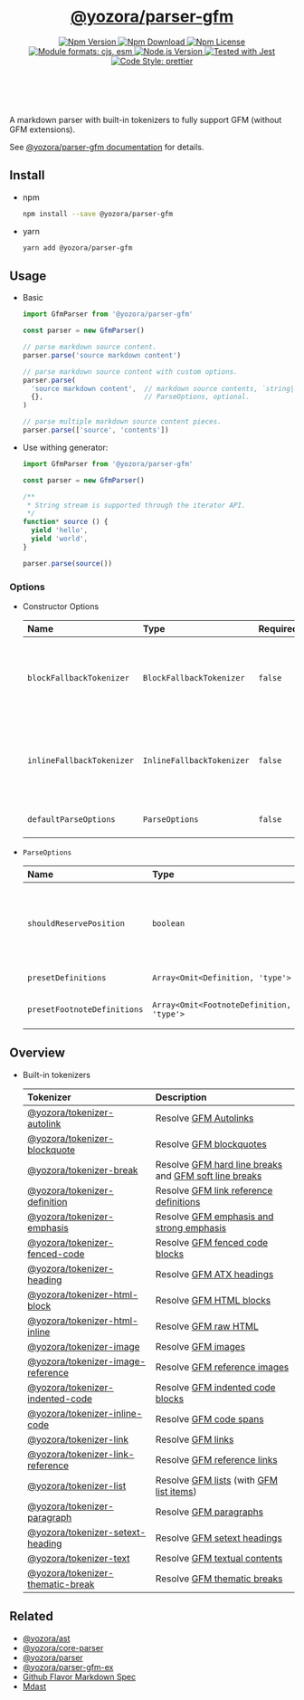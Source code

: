 <!-- :begin use tokenizer/banner -->

<header>
  <h1 align="center">
    <a href="https://github.com/yozorajs/yozora/tree/v2.3.3/packages/parser-gfm#readme">@yozora/parser-gfm</a>
  </h1>
  <div align="center">
    <a href="https://www.npmjs.com/package/@yozora/parser-gfm">
      <img
        alt="Npm Version"
        src="https://img.shields.io/npm/v/@yozora/parser-gfm.svg"
      />
    </a>
    <a href="https://www.npmjs.com/package/@yozora/parser-gfm">
      <img
        alt="Npm Download"
        src="https://img.shields.io/npm/dm/@yozora/parser-gfm.svg"
      />
    </a>
    <a href="https://www.npmjs.com/package/@yozora/parser-gfm">
      <img
        alt="Npm License"
        src="https://img.shields.io/npm/l/@yozora/parser-gfm.svg"
      />
    </a>
    <a href="#install">
      <img
        alt="Module formats: cjs, esm"
        src="https://img.shields.io/badge/module_formats-cjs%2C%20esm-green.svg"
      />
    </a>
    <a href="https://github.com/nodejs/node">
      <img
        alt="Node.js Version"
        src="https://img.shields.io/node/v/@yozora/parser-gfm"
      />
    </a>
    <a href="https://github.com/facebook/jest">
      <img
        alt="Tested with Jest"
        src="https://img.shields.io/badge/tested_with-jest-9c465e.svg"
      />
    </a>
    <a href="https://github.com/prettier/prettier">
      <img
        alt="Code Style: prettier"
        src="https://img.shields.io/badge/code_style-prettier-ff69b4.svg?style=flat-square"
      />
    </a>
  </div>
</header>
<br/>

<!-- :end -->

A markdown parser with built-in tokenizers to fully support GFM (without GFM extensions).

See [@yozora/parser-gfm documentation][docpage] for details.

<!-- :begin use parser/usage -->

## Install

- npm

  ```bash
  npm install --save @yozora/parser-gfm
  ```

- yarn

  ```bash
  yarn add @yozora/parser-gfm
  ```

## Usage

- Basic

  ```typescript
  import GfmParser from '@yozora/parser-gfm'

  const parser = new GfmParser()

  // parse markdown source content.
  parser.parse('source markdown content')

  // parse markdown source content with custom options.
  parser.parse(
    'source markdown content',  // markdown source contents, `string|Iterable<string>`
    {},                         // ParseOptions, optional.
  )

  // parse multiple markdown source content pieces.
  parser.parse(['source', 'contents'])
  ```

- Use withing generator:

  ```typescript
  import GfmParser from '@yozora/parser-gfm'

  const parser = new GfmParser()

  /**
   * String stream is supported through the iterator API.
   */
  function* source () {
    yield 'hello',
    yield 'world',
  }

  parser.parse(source())
  ```

### Options

- Constructor Options

  | Name                      | Type                      | Required | Description                                             |
  | :------------------------ | :------------------------ | :------- | :------------------------------------------------------ |
  | `blockFallbackTokenizer`  | `BlockFallbackTokenizer`  | `false`  | Fallback tokenizer on processing block structure phase  |
  | `inlineFallbackTokenizer` | `InlineFallbackTokenizer` | `false`  | Fallback tokenizer on processing inline structure phase |
  | `defaultParseOptions`     | `ParseOptions`            | `false`  | Default options for `parse()`                           |

- `ParseOptions`

  | Name                        | Type                                     | Required | Description                                                          |
  | :-------------------------- | :--------------------------------------- | :------- | :------------------------------------------------------------------- |
  | `shouldReservePosition`     | `boolean`                                | `false`  | Whether it is necessary to reserve the position in the Node produced |
  | `presetDefinitions`         | `Array<Omit<Definition, 'type'>`         | `false`  | Preset definitions                                                   |
  | `presetFootnoteDefinitions` | `Array<Omit<FootnoteDefinition, 'type'>` | `false`  | Preset footnote definition                                           |

<!-- :end -->

## Overview

- Built-in tokenizers

  | Tokenizer                             | Description                                                                                         |
  | :------------------------------------ | :-------------------------------------------------------------------------------------------------- |
  | [@yozora/tokenizer-autolink][]        | Resolve [GFM Autolinks][gfm-autolink]                                                               |
  | [@yozora/tokenizer-blockquote][]      | Resolve [GFM blockquotes][gfm-blockquote]                                                           |
  | [@yozora/tokenizer-break][]           | Resolve [GFM hard line breaks][gfm-hard-line-break] and [GFM soft line breaks][gfm-soft-line-break] |
  | [@yozora/tokenizer-definition][]      | Resolve [GFM link reference definitions][gfm-link-reference]                                        |
  | [@yozora/tokenizer-emphasis][]        | Resolve [GFM emphasis and strong emphasis][gfm-emphasis]                                            |
  | [@yozora/tokenizer-fenced-code][]     | Resolve [GFM fenced code blocks][gfm-fenced-code]                                                   |
  | [@yozora/tokenizer-heading][]         | Resolve [GFM ATX headings][gfm-atx-heading]                                                         |
  | [@yozora/tokenizer-html-block][]      | Resolve [GFM HTML blocks][gfm-html-block]                                                           |
  | [@yozora/tokenizer-html-inline][]     | Resolve [GFM raw HTML][gfm-html-inline]                                                             |
  | [@yozora/tokenizer-image][]           | Resolve [GFM images][gfm-image]                                                                     |
  | [@yozora/tokenizer-image-reference][] | Resolve [GFM reference images][gfm-image-reference]                                                 |
  | [@yozora/tokenizer-indented-code][]   | Resolve [GFM indented code blocks][gfm-indented-code]                                               |
  | [@yozora/tokenizer-inline-code][]     | Resolve [GFM code spans][gfm-inline-code]                                                           |
  | [@yozora/tokenizer-link][]            | Resolve [GFM links][gfm-link]                                                                       |
  | [@yozora/tokenizer-link-reference][]  | Resolve [GFM reference links][gfm-link-reference]                                                   |
  | [@yozora/tokenizer-list][]            | Resolve [GFM lists][gfm-list] (with [GFM list items][gfm-list-item])                                |
  | [@yozora/tokenizer-paragraph][]       | Resolve [GFM paragraphs][gfm-paragraph]                                                             |
  | [@yozora/tokenizer-setext-heading][]  | Resolve [GFM setext headings][gfm-setext-heading]                                                   |
  | [@yozora/tokenizer-text][]            | Resolve [GFM textual contents][gfm-text]                                                            |
  | [@yozora/tokenizer-thematic-break][]  | Resolve [GFM thematic breaks][gfm-thematic-break]                                                   |

## Related

- [@yozora/ast][]
- [@yozora/core-parser][]
- [@yozora/parser][]
- [@yozora/parser-gfm-ex][]
- [Github Flavor Markdown Spec][gfm-spec]
- [Mdast][mdast-homepage]

<!-- :begin use tokenizer/definitions -->

[live-examples]: https://yozora.guanghechen.com/docs/package/parser-gfm#live-examples
[docpage]: https://yozora.guanghechen.com/docs/package/parser-gfm
[homepage]: https://github.com/yozorajs/yozora/tree/v2.3.3/packages/parser-gfm#readme
[gfm-spec]: https://github.github.com/gfm
[mdast-homepage]: https://github.com/syntax-tree/mdast
[@yozora/ast]: https://github.com/yozorajs/yozora/tree/v2.3.3/packages/ast#readme
[@yozora/ast-util]: https://github.com/yozorajs/yozora/tree/v2.3.3/packages/ast-util#readme
[@yozora/character]: https://github.com/yozorajs/yozora/tree/v2.3.3/packages/character#readme
[@yozora/eslint-config]:
  https://github.com/yozorajs/yozora/tree/release-2.x.x/packages/eslint-config#readme
[@yozora/core-parser]: https://github.com/yozorajs/yozora/tree/v2.3.3/packages/core-parser#readme
[@yozora/core-tokenizer]:
  https://github.com/yozorajs/yozora/tree/v2.3.3/packages/core-tokenizer#readme
[@yozora/invariant]: https://github.com/yozorajs/yozora/tree/v2.3.3/packages/invariant#readme
[@yozora/jest-for-tokenizer]:
  https://github.com/yozorajs/yozora/tree/release-2.x.x/packages/jest-for-tokenizer#readme
[@yozora/parser]: https://github.com/yozorajs/yozora/tree/v2.3.3/packages/parser#readme
[@yozora/parser-gfm]: https://github.com/yozorajs/yozora/tree/v2.3.3/packages/parser-gfm#readme
[@yozora/parser-gfm-ex]:
  https://github.com/yozorajs/yozora/tree/v2.3.3/packages/parser-gfm-ex#readme
[@yozora/template-tokenizer]:
  https://github.com/yozorajs/yozora/tree/release-2.x.x/packages/template-tokenizer#readme
[@yozora/tokenizer-admonition]:
  https://github.com/yozorajs/yozora/tree/v2.3.3/tokenizers/admonition#readme
[@yozora/tokenizer-autolink]:
  https://github.com/yozorajs/yozora/tree/v2.3.3/tokenizers/autolink#readme
[@yozora/tokenizer-autolink-extension]:
  https://github.com/yozorajs/yozora/tree/v2.3.3/tokenizers/autolink-extension#readme
[@yozora/tokenizer-blockquote]:
  https://github.com/yozorajs/yozora/tree/v2.3.3/tokenizers/blockquote#readme
[@yozora/tokenizer-break]: https://github.com/yozorajs/yozora/tree/v2.3.3/tokenizers/break#readme
[@yozora/tokenizer-definition]:
  https://github.com/yozorajs/yozora/tree/v2.3.3/tokenizers/definition#readme
[@yozora/tokenizer-delete]: https://github.com/yozorajs/yozora/tree/v2.3.3/tokenizers/delete#readme
[@yozora/tokenizer-ecma-import]:
  https://github.com/yozorajs/yozora/tree/v2.3.3/tokenizers/ecma-import#readme
[@yozora/tokenizer-emphasis]:
  https://github.com/yozorajs/yozora/tree/v2.3.3/tokenizers/emphasis#readme
[@yozora/tokenizer-fenced-block]:
  https://github.com/yozorajs/yozora/tree/v2.3.3/tokenizers/fenced-block#readme
[@yozora/tokenizer-fenced-code]:
  https://github.com/yozorajs/yozora/tree/v2.3.3/tokenizers/fenced-code#readme
[@yozora/tokenizer-footnote]:
  https://github.com/yozorajs/yozora/tree/v2.3.3/tokenizers/footnote#readme
[@yozora/tokenizer-footnote-definition]:
  https://github.com/yozorajs/yozora/tree/v2.3.3/tokenizers/footnote-definition#readme
[@yozora/tokenizer-footnote-reference]:
  https://github.com/yozorajs/yozora/tree/v2.3.3/tokenizers/footnote-reference#readme
[@yozora/tokenizer-heading]:
  https://github.com/yozorajs/yozora/tree/v2.3.3/tokenizers/heading#readme
[@yozora/tokenizer-html-block]:
  https://github.com/yozorajs/yozora/tree/v2.3.3/tokenizers/html-block#readme
[@yozora/tokenizer-html-inline]:
  https://github.com/yozorajs/yozora/tree/v2.3.3/tokenizers/html-inline#readme
[@yozora/tokenizer-image]: https://github.com/yozorajs/yozora/tree/v2.3.3/tokenizers/image#readme
[@yozora/tokenizer-image-reference]:
  https://github.com/yozorajs/yozora/tree/v2.3.3/tokenizers/image-reference#readme
[@yozora/tokenizer-indented-code]:
  https://github.com/yozorajs/yozora/tree/v2.3.3/tokenizers/indented-code#readme
[@yozora/tokenizer-inline-code]:
  https://github.com/yozorajs/yozora/tree/v2.3.3/tokenizers/inline-code#readme
[@yozora/tokenizer-inline-math]:
  https://github.com/yozorajs/yozora/tree/v2.3.3/tokenizers/inline-math#readme
[@yozora/tokenizer-link]: https://github.com/yozorajs/yozora/tree/v2.3.3/tokenizers/link#readme
[@yozora/tokenizer-link-reference]:
  https://github.com/yozorajs/yozora/tree/v2.3.3/tokenizers/link-reference#readme
[@yozora/tokenizer-list]: https://github.com/yozorajs/yozora/tree/v2.3.3/tokenizers/list#readme
[@yozora/tokenizer-math]: https://github.com/yozorajs/yozora/tree/v2.3.3/tokenizers/math#readme
[@yozora/tokenizer-paragraph]:
  https://github.com/yozorajs/yozora/tree/v2.3.3/tokenizers/paragraph#readme
[@yozora/tokenizer-setext-heading]:
  https://github.com/yozorajs/yozora/tree/v2.3.3/tokenizers/setext-heading#readme
[@yozora/tokenizer-table]: https://github.com/yozorajs/yozora/tree/v2.3.3/tokenizers/table#readme
[@yozora/tokenizer-text]: https://github.com/yozorajs/yozora/tree/v2.3.3/tokenizers/text#readme
[@yozora/tokenizer-thematic-break]:
  https://github.com/yozorajs/yozora/tree/v2.3.3/tokenizers/thematic-break#readme
[@yozora/react-admonition]:
  https://github.com/yozorajs/yozora-react/tree/main/packages/admonition#readme
[@yozora/react-blockquote]:
  https://github.com/yozorajs/yozora-react/tree/main/packages/blockquote#readme
[@yozora/react-break]: https://github.com/yozorajs/yozora-react/tree/main/packages/break#readme
[@yozora/react-delete]: https://github.com/yozorajs/yozora-react/tree/main/packages/delete#readme
[@yozora/react-emphasis]:
  https://github.com/yozorajs/yozora-react/tree/main/packages/emphasis#readme
[@yozora/react-code]: https://github.com/yozorajs/yozora-react/tree/main/packages/code#readme
[@yozora/react-code-live]:
  https://github.com/yozorajs/yozora-react/tree/main/packages/code-live#readme
[@yozora/react-footnote-definitions]:
  https://github.com/yozorajs/yozora-react/tree/main/packages/footnote-definitions#readme
[@yozora/react-footnote-reference]:
  https://github.com/yozorajs/yozora-react/tree/main/packages/footnote-reference#readme
[@yozora/react-heading]: https://github.com/yozorajs/yozora-react/tree/main/packages/heading#readme
[@yozora/react-image]: https://github.com/yozorajs/yozora-react/tree/main/packages/image#readme
[@yozora/react-inline-code]:
  https://github.com/yozorajs/yozora-react/tree/main/packages/inline-code#readme
[@yozora/react-inline-math]:
  https://github.com/yozorajs/yozora-react/tree/main/packages/inline-math#readme
[@yozora/react-link]: https://github.com/yozorajs/yozora-react/tree/main/packages/link#readme
[@yozora/react-list]: https://github.com/yozorajs/yozora-react/tree/main/packages/list#readme
[@yozora/react-list-item]:
  https://github.com/yozorajs/yozora-react/tree/main/packages/list-item#readme
[@yozora/react-markdown]:
  https://github.com/yozorajs/yozora-react/tree/main/packages/markdown#readme
[@yozora/react-math]: https://github.com/yozorajs/yozora-react/tree/main/packages/math#readme
[@yozora/react-paragraph]:
  https://github.com/yozorajs/yozora-react/tree/main/packages/paragraph#readme
[@yozora/react-strong]: https://github.com/yozorajs/yozora-react/tree/main/packages/strong#readme
[@yozora/react-table]: https://github.com/yozorajs/yozora-react/tree/main/packages/table#readme
[@yozora/react-text]: https://github.com/yozorajs/yozora-react/tree/main/packages/text#readme
[@yozora/react-thematic-break]:
  https://github.com/yozorajs/yozora-react/tree/main/packages/thematic-break#readme
[doc-live-examples/gfm]: https://yozora.guanghechen.com/docs/example/gfm
[doc-@yozora/ast]: https://yozora.guanghechen.com/docs/package/ast
[doc-@yozora/ast-util]: https://yozora.guanghechen.com/docs/package/ast-util
[doc-@yozora/core-parser]: https://yozora.guanghechen.com/docs/package/core-parser
[doc-@yozora/core-tokenizer]: https://yozora.guanghechen.com/docs/package/core-tokenizer
[doc-@yozora/parser]: https://yozora.guanghechen.com/docs/package/parser
[doc-@yozora/parser-gfm]: https://yozora.guanghechen.com/docs/package/parser-gfm
[doc-@yozora/parser-gfm-ex]: https://yozora.guanghechen.com/docs/package/parser-gfm-ex
[doc-@yozora/tokenizer-admonition]: https://yozora.guanghechen.com/docs/package/tokenizer-admonition
[doc-@yozora/tokenizer-autolink]: https://yozora.guanghechen.com/docs/package/tokenizer-autolink
[doc-@yozora/tokenizer-autolink-extension]:
  https://yozora.guanghechen.com/docs/package/tokenizer-autolink-extension
[doc-@yozora/tokenizer-blockquote]: https://yozora.guanghechen.com/docs/package/tokenizer-blockquote
[doc-@yozora/tokenizer-break]: https://yozora.guanghechen.com/docs/package/tokenizer-break
[doc-@yozora/tokenizer-delete]: https://yozora.guanghechen.com/docs/package/tokenizer-delete
[doc-@yozora/tokenizer-emphasis]: https://yozora.guanghechen.com/docs/package/tokenizer-emphasis
[doc-@yozora/tokenizer-fenced-code]:
  https://yozora.guanghechen.com/docs/package/tokenizer-fenced-code
[doc-@yozora/tokenizer-heading]: https://yozora.guanghechen.com/docs/package/tokenizer-heading
[doc-@yozora/tokenizer-html-block]: https://yozora.guanghechen.com/docs/package/tokenizer-html-block
[doc-@yozora/tokenizer-html-inline]:
  https://yozora.guanghechen.com/docs/package/tokenizer-html-inline
[doc-@yozora/tokenizer-image]: https://yozora.guanghechen.com/docs/package/tokenizer-image
[doc-@yozora/tokenizer-image-reference]:
  https://yozora.guanghechen.com/docs/package/tokenizer-image-reference
[doc-@yozora/tokenizer-indented-code]:
  https://yozora.guanghechen.com/docs/package/tokenizer-indented-code
[doc-@yozora/tokenizer-inline-code]:
  https://yozora.guanghechen.com/docs/package/tokenizer-inline-code
[doc-@yozora/tokenizer-inline-math]:
  https://yozora.guanghechen.com/docs/package/tokenizer-inline-math
[doc-@yozora/tokenizer-link]: https://yozora.guanghechen.com/docs/package/tokenizer-link
[doc-@yozora/tokenizer-definition]: https://yozora.guanghechen.com/docs/package/tokenizer-definition
[doc-@yozora/tokenizer-link-reference]:
  https://yozora.guanghechen.com/docs/package/tokenizer-link-reference
[doc-@yozora/tokenizer-list]: https://yozora.guanghechen.com/docs/package/tokenizer-list
[doc-@yozora/tokenizer-math]: https://yozora.guanghechen.com/docs/package/tokenizer-math
[doc-@yozora/tokenizer-paragraph]: https://yozora.guanghechen.com/docs/package/tokenizer-paragraph
[doc-@yozora/tokenizer-setext-heading]:
  https://yozora.guanghechen.com/docs/package/tokenizer-setext-heading
[doc-@yozora/tokenizer-table]: https://yozora.guanghechen.com/docs/package/tokenizer-table
[doc-@yozora/tokenizer-text]: https://yozora.guanghechen.com/docs/package/tokenizer-text
[doc-@yozora/tokenizer-thematic-break]:
  https://yozora.guanghechen.com/docs/package/tokenizer-thematic-break
[doc-@yozora/jest-for-tokenizer]: https://yozora.guanghechen.com/docs/package/jest-for-tokenizer
[doc-@yozora/parser-gfm]: https://yozora.guanghechen.com/docs/package/parser-gfm
[gfm-atx-heading]: https://github.github.com/gfm/#atx-heading
[gfm-autolink]: https://github.github.com/gfm/#autolinks
[gfm-autolink-extension]: https://github.github.com/gfm/#autolinks-extension-
[gfm-blockquote]: https://github.github.com/gfm/#block-quotes
[gfm-bullet-list]: https://github.github.com/gfm/#bullet-list
[gfm-delete]: https://github.github.com/gfm/#strikethrough-extension-
[gfm-emphasis]: https://github.github.com/gfm/#can-open-emphasis
[gfm-fenced-code]: https://github.github.com/gfm/#fenced-code-block
[gfm-hard-line-break]: https://github.github.com/gfm/#hard-line-break
[gfm-html-block]: https://github.github.com/gfm/#html-block
[gfm-html-inline]: https://github.github.com/gfm/#raw-html
[gfm-image]: https://github.github.com/gfm/#images
[gfm-image-reference]: https://github.github.com/gfm/#example-590
[gfm-indented-code]: https://github.github.com/gfm/#indented-code-block
[gfm-inline-code]: https://github.github.com/gfm/#code-span
[gfm-link]: https://github.github.com/gfm/#inline-link
[gfm-definition]: https://github.github.com/gfm/#link-reference-definition
[gfm-link-reference]: https://github.github.com/gfm/#reference-link
[gfm-list]: https://github.github.com/gfm/#lists
[gfm-list-item]: https://github.github.com/gfm/#list-items
[gfm-list-task-item]: https://github.github.com/gfm/#task-list-items-extension-
[gfm-paragraph]: https://github.github.com/gfm/#paragraph
[gfm-setext-heading]: https://github.github.com/gfm/#setext-heading
[gfm-soft-line-break]: https://github.github.com/gfm/#soft-line-breaks
[gfm-strong]: https://github.github.com/gfm/#can-open-strong-emphasis
[gfm-tab]: https://github.github.com/gfm/#tabs
[gfm-table]: https://github.github.com/gfm/#table
[gfm-text]: https://github.github.com/gfm/#soft-line-breaks
[gfm-thematic-break]: https://github.github.com/gfm/#thematic-break

<!-- :end -->
